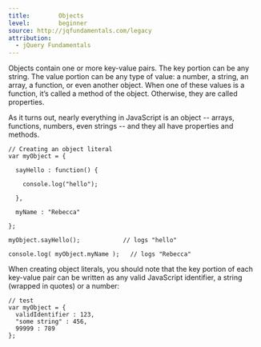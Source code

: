 ```yaml
---
title:        Objects
level:        beginner
source: http://jqfundamentals.com/legacy
attribution: 
  - jQuery Fundamentals
---
```

Objects contain one or more key-value pairs. The key portion can be any string.
The value portion can be any type of value: a number, a string, an array, a
function, or even another object.  When one of these values is a function, it’s
called a method of the object. Otherwise, they are called properties.

As it turns out, nearly everything in JavaScript is an object -- arrays,
functions, numbers, even strings -- and they all have properties and methods.

```
// Creating an object literal
var myObject = {

  sayHello : function() {

    console.log("hello");

  },

  myName : "Rebecca"

};

myObject.sayHello();            // logs "hello"

console.log( myObject.myName );   // logs "Rebecca"
```


When creating object literals, you should note that the key portion of each
key-value pair can be written as any valid JavaScript identifier, a string
(wrapped in quotes) or a number:

```
// test
var myObject = {
  validIdentifier : 123,
  "some string" : 456,
  99999 : 789
};
```